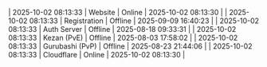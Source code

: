 | 2025-10-02 08:13:33 | Website | Online | 2025-10-02 08:13:30 |
| 2025-10-02 08:13:33 | Registration | Offline | 2025-09-09 16:40:23 |
| 2025-10-02 08:13:33 | Auth Server | Offline | 2025-08-18 09:33:31 |
| 2025-10-02 08:13:33 | Kezan (PvE) | Offline | 2025-08-03 17:58:02 |
| 2025-10-02 08:13:33 | Gurubashi (PvP) | Offline | 2025-08-23 21:44:06 |
| 2025-10-02 08:13:33 | Cloudflare | Online | 2025-10-02 08:13:30 |
